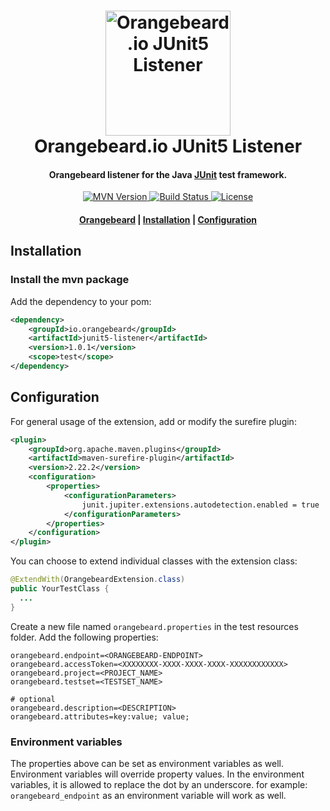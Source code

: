 <h1 align="center">
  <a href="https://github.com/orangebeard-io/junit5-listener">
    <img src="https://raw.githubusercontent.com/orangebeard-io/junit5-listener/master/.github/logo.svg" alt="Orangebeard.io JUnit5 Listener" height="200">
  </a>
  <br>Orangebeard.io JUnit5 Listener<br>
</h1>

<h4 align="center">Orangebeard listener for the Java <a href="https://junit.org/junit5/" target="_blank" rel="noopener">JUnit</a> test framework.</h4>

<p align="center">
  <a href="https://www.npmjs.com/package/@orangebeard-io/junit5-listener">
    <img src="https://img.shields.io/maven-central/v/io.orangebeard/junit5-listener?style=flat-square"
      alt="MVN Version" />
  </a>
  <a href="https://github.com/orangebeard-io/junit5-listener/actions">
    <img src="https://img.shields.io/github/workflow/status/orangebeard-io/junit5-listener/release?style=flat-square"
      alt="Build Status" />
  </a>
  <a href="https://github.com/orangebeard-io/junit5-listener/blob/master/LICENSE">
    <img src="https://img.shields.io/github/license/orangebeard-io/junit5-listener?style=flat-square"
      alt="License" />
  </a>
</p>

<div align="center">
  <h4>
    <a href="https://orangebeard.io">Orangebeard</a> |
    <a href="#installation">Installation</a> |
    <a href="#configuration">Configuration</a>
  </h4>
</div>

## Installation

### Install the mvn package

Add the dependency to your pom:
```xml
<dependency>
    <groupId>io.orangebeard</groupId>
    <artifactId>junit5-listener</artifactId>
    <version>1.0.1</version>
    <scope>test</scope>
</dependency>
```

## Configuration

For general usage of the extension, add or modify the surefire plugin:

```xml
<plugin>
    <groupId>org.apache.maven.plugins</groupId>
    <artifactId>maven-surefire-plugin</artifactId>
    <version>2.22.2</version>
    <configuration>
        <properties>
            <configurationParameters>
                junit.jupiter.extensions.autodetection.enabled = true
            </configurationParameters>
        </properties>
    </configuration>
</plugin>
```

You can choose to extend individual classes with the extension class:

```java
@ExtendWith(OrangebeardExtension.class)
public YourTestClass {
  ...
}
```

Create a new file named `orangebeard.properties` in the test resources folder. Add the following properties:

```properties
orangebeard.endpoint=<ORANGEBEARD-ENDPOINT>
orangebeard.accessToken=<XXXXXXXX-XXXX-XXXX-XXXX-XXXXXXXXXXXX>
orangebeard.project=<PROJECT_NAME>
orangebeard.testset=<TESTSET_NAME>

# optional
orangebeard.description=<DESCRIPTION>
orangebeard.attributes=key:value; value;
```

### Environment variables

The properties above can be set as environment variables as well. Environment variables will override property values. In the environment variables, it is allowed to replace the dot by an underscore.
for example: ```orangebeard_endpoint``` as an environment variable will work as well.